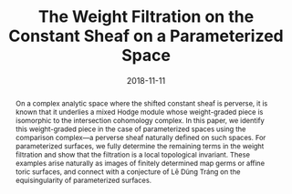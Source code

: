 ---
title: "The Weight Filtration on the Constant Sheaf on a Parameterized Space"
authors:
  - Brian Hepler
date: "2018-11-11"
publication_types: ["preprint"]
publication: "arXiv:1811.04328 [math.AG]"
doi: ""
url_pdf: "https://arxiv.org/pdf/1811.04328.pdf"
url_source: "https://arxiv.org/abs/1811.04328"
abstract: >
  On a complex analytic space where the shifted constant sheaf is perverse, it is known that it underlies a mixed Hodge module whose weight-graded piece is isomorphic to the intersection cohomology complex. In this paper, we identify this weight-graded piece in the case of parameterized spaces using the comparison complex—a perverse sheaf naturally defined on such spaces.

  For parameterized surfaces, we fully determine the remaining terms in the weight filtration and show that the filtration is a local topological invariant. These examples arise naturally as images of finitely determined map germs or affine toric surfaces, and connect with a conjecture of Lê Dũng Tráng on the equisingularity of parameterized surfaces.
featured: false
projects: []
image:
  preview_only: true
---
